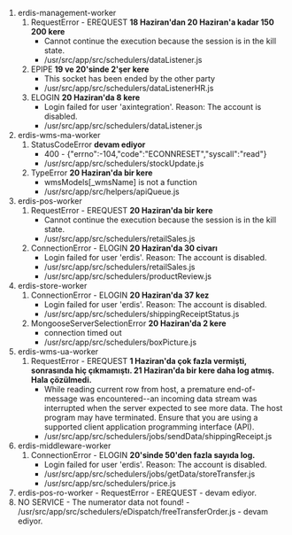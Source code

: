 1.  erdis-management-worker
    1. RequestError - EREQUEST **18 Haziran'dan 20 Haziran'a kadar 150 200 kere**
       - Cannot continue the execution because the session is in the kill state.
       - /usr/src/app/src/schedulers/dataListener.js
    2. EPIPE **19 ve 20'sinde 2'şer kere**
       - This socket has been ended by the other party
       - /usr/src/app/src/schedulers/dataListenerHR.js
    3. ELOGIN **20 Haziran'da 8 kere**
       - Login failed for user 'axintegration'. Reason: The account is disabled.
       - /usr/src/app/src/schedulers/dataListener.js
2.  erdis-wms-ma-worker
    1. StatusCodeError **devam ediyor**
       - 400 - {"errno":-104,"code":"ECONNRESET","syscall":"read"}
       - /usr/src/app/src/schedulers/stockUpdate.js
    2. TypeError **20 Haziran'da bir kere**
       - wmsModels[_wmsName] is not a function
       - /usr/src/app/src/helpers/apiQueue.js
3.  erdis-pos-worker
    1. RequestError - EREQUEST **20 Haziran'da bir kere**
       - Cannot continue the execution because the session is in the kill state.
       - /usr/src/app/src/schedulers/retailSales.js
    2. ConnectionError - ELOGIN **20 Haziran'da 30 civarı**
       - Login failed for user 'erdis'. Reason: The account is disabled.
       - /usr/src/app/src/schedulers/retailSales.js
       - /usr/src/app/src/schedulers/productReview.js
4.  erdis-store-worker
    1. ConnectionError - ELOGIN **20 Haziran'da 37 kez**
       - Login failed for user 'erdis'. Reason: The account is disabled.
       - /usr/src/app/src/schedulers/shippingReceiptStatus.js
    2. MongooseServerSelectionError **20 Haziran'da 2 kere**
       - connection timed out
       - /usr/src/app/src/schedulers/boxPicture.js
5.  erdis-wms-ua-worker
    1.  RequestError - EREQUEST **1 Haziran'da çok fazla vermişti, sonrasında hiç çıkmamıştı. 21 Haziran'da bir kere daha log atmış. Hala çözülmedi.**
        - While reading current row from host, a premature end-of-message was encountered--an incoming data stream was interrupted when the server expected to see more data. The host program may have terminated. Ensure that you are using a supported client application programming interface (API).
        - /usr/src/app/src/schedulers/jobs/sendData/shippingReceipt.js
6.  erdis-middleware-worker
    1. ConnectionError - ELOGIN **20'sinde 50'den fazla sayıda log.**
       - Login failed for user 'erdis'. Reason: The account is disabled.
       - /usr/src/app/src/schedulers/jobs/getData/storeTransfer.js
       - /usr/src/app/src/schedulers/price.js
7.  erdis-pos-ro-worker - RequestError - EREQUEST - devam ediyor.
8.  NO SERVICE - The numerator data not found! - /usr/src/app/src/schedulers/eDispatch/freeTransferOrder.js - devam ediyor.
